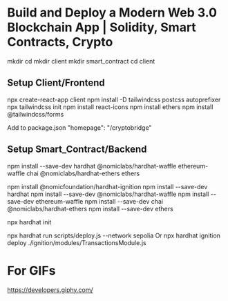 # Build and Deploy a Modern Web 3.0 Blockchain App | Solidity, Smart Contracts, Crypto

mkdir <project directory>
cd <project directory>
mkdir client
mkdir smart_contract
cd client

## Setup Client/Frontend

npx create-react-app client
npm install -D tailwindcss postcss autoprefixer
npx tailwindcss init
npm install react-icons
npm install ethers
npm install @tailwindcss/forms

Add to package.json
"homepage": "/cryptobridge"

## Setup Smart_Contract/Backend

npm install --save-dev hardhat @nomiclabs/hardhat-waffle ethereum-waffle chai @nomiclabs/hardhat-ethers ethers

npm install @nomicfoundation/hardhat-ignition
npm install --save-dev hardhat
npm install --save-dev @nomiclabs/hardhat-waffle
npm install --save-dev ethereum-waffle
npm install --save-dev chai @nomiclabs/hardhat-ethers
npm install --save-dev ethers

npx hardhat init

npx hardhat run scripts/deploy.js --network sepolia
Or
npx hardhat ignition deploy ./ignition/modules/TransactionsModule.js

# For GIFs

https://developers.giphy.com/
